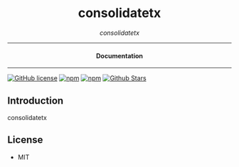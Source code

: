 

<div align="center">  
  <h1>consolidatetx</h1>
</div>

<div align="center">  
<i>consolidatetx</i>
</div>

---

<div align="center">
<h4>Documentation</h4>
</div>

---

[![GitHub license](https://img.shields.io/badge/license-MIT-blue.svg)](https://github.com/melvincarvalho/consolidatetx/blob/gh-pages/LICENSE)
[![npm](https://img.shields.io/npm/v/consolidatetx)](https://npmjs.com/package/consolidatetx)
[![npm](https://img.shields.io/npm/dw/consolidatetx.svg)](https://npmjs.com/package/consolidatetx)
[![Github Stars](https://img.shields.io/github/stars/melvincarvalho/consolidatetx.svg)](https://github.com/melvincarvalho/consolidatetx/)

## Introduction

consolidatetx

## License

- MIT
